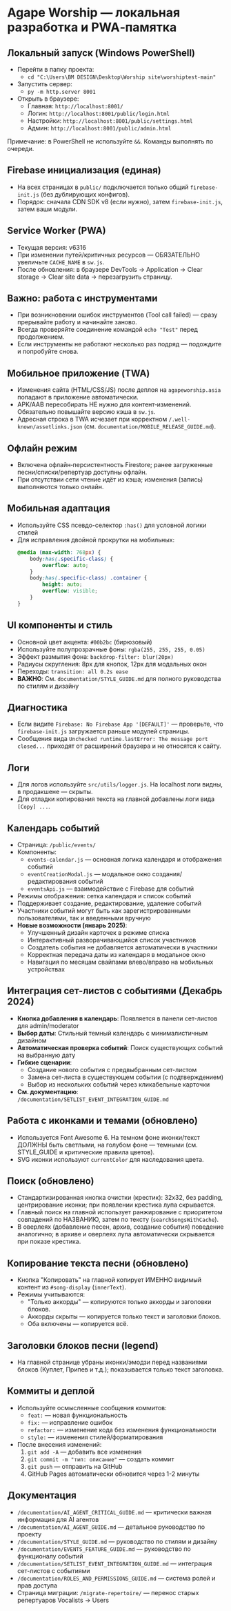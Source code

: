 # Agape Worship — локальная разработка и PWA‑памятка

## Локальный запуск (Windows PowerShell)
- Перейти в папку проекта:
  - `cd "C:\Users\BM DESIGN\Desktop\Worship site\worshiptest-main"`
- Запустить сервер:
  - `py -m http.server 8001`
- Открыть в браузере:
  - Главная: `http://localhost:8001/`
  - Логин: `http://localhost:8001/public/login.html`
  - Настройки: `http://localhost:8001/public/settings.html`
  - Админ: `http://localhost:8001/public/admin.html`

Примечание: в PowerShell не используйте `&&`. Команды выполнять по очереди.

## Firebase инициализация (единая)
- На всех страницах в `public/` подключается только общий `firebase-init.js` (без дублирующих конфигов).
- Порядок: сначала CDN SDK v8 (если нужно), затем `firebase-init.js`, затем ваши модули.

## Service Worker (PWA)
- Текущая версия: v6316
- При изменении путей/критичных ресурсов — ОБЯЗАТЕЛЬНО увеличьте `CACHE_NAME` в `sw.js`.
- После обновления: в браузере DevTools → Application → Clear storage → Clear site data → перезагрузить страницу.

## Важно: работа с инструментами
- При возникновении ошибок инструментов (Tool call failed) — сразу прерывайте работу и начинайте заново.
- Всегда проверяйте соединение командой `echo "Test"` перед продолжением.
- Если инструменты не работают несколько раз подряд — подождите и попробуйте снова.

## Мобильное приложение (TWA)
- Изменения сайта (HTML/CSS/JS) после деплоя на `agapeworship.asia` попадают в приложение автоматически.
- APK/AAB пересобирать НЕ нужно для контент‑изменений. Обязательно повышайте версию кэша в `sw.js`.
- Адресная строка в TWA исчезает при корректном `/.well-known/assetlinks.json` (см. `documentation/MOBILE_RELEASE_GUIDE.md`).

## Офлайн режим
- Включена офлайн‑персистентность Firestore; ранее загруженные песни/списки/репертуар доступны офлайн.
- При отсутствии сети чтение идёт из кэша; изменения (запись) выполняются только онлайн.

## Мобильная адаптация
- Используйте CSS псевдо-селектор `:has()` для условной логики стилей
- Для исправления двойной прокрутки на мобильных:
  ```css
  @media (max-width: 768px) {
      body:has(.specific-class) {
          overflow: auto;
      }
      body:has(.specific-class) .container {
          height: auto;
          overflow: visible;
      }
  }
  ```

## UI компоненты и стиль
- Основной цвет акцента: `#00b2bc` (бирюзовый)
- Используйте полупрозрачные фоны: `rgba(255, 255, 255, 0.05)`
- Эффект размытия фона: `backdrop-filter: blur(20px)`
- Радиусы скругления: 8px для кнопок, 12px для модальных окон
- Переходы: `transition: all 0.2s ease`
- **ВАЖНО**: См. `documentation/STYLE_GUIDE.md` для полного руководства по стилям и дизайну

## Диагностика
- Если видите `Firebase: No Firebase App '[DEFAULT]'` — проверьте, что `firebase-init.js` загружается раньше модулей страницы.
- Сообщения вида `Unchecked runtime.lastError: The message port closed...` приходят от расширений браузера и не относятся к сайту.

## Логи
- Для логов используйте `src/utils/logger.js`. На localhost логи видны, в продакшене — скрыты.
- Для отладки копирования текста на главной добавлены логи вида `[Copy] ...`.

## Календарь событий
- Страница: `/public/events/` 
- Компоненты:
  - `events-calendar.js` — основная логика календаря и отображения событий
  - `eventCreationModal.js` — модальное окно создания/редактирования событий
  - `eventsApi.js` — взаимодействие с Firebase для событий
- Режимы отображения: сетка календаря и список событий
- Поддерживает создание, редактирование, удаление событий
- Участники событий могут быть как зарегистрированными пользователями, так и введенными вручную
- **Новые возможности (январь 2025)**:
  - Улучшенный дизайн карточек в режиме списка
  - Интерактивный разворачивающийся список участников
  - Создатель события не добавляется автоматически в участники
  - Корректная передача даты из календаря в модальное окно
  - Навигация по месяцам свайпами влево/вправо на мобильных устройствах

## Интеграция сет-листов с событиями (Декабрь 2024)
- **Кнопка добавления в календарь**: Появляется в панели сет-листов для admin/moderator
- **Выбор даты**: Стильный темный календарь с минималистичным дизайном
- **Автоматическая проверка событий**: Поиск существующих событий на выбранную дату
- **Гибкие сценарии**:
  - Создание нового события с предвыбранным сет-листом
  - Замена сет-листа в существующем событии (с подтверждением)
  - Выбор из нескольких событий через кликабельные карточки
- **См. документацию**: `/documentation/SETLIST_EVENT_INTEGRATION_GUIDE.md`

## Работа с иконками и темами (обновлено)
- Используется Font Awesome 6. На темном фоне иконки/текст ДОЛЖНЫ быть светлыми, на голубом фоне — темными (см. STYLE_GUIDE и критические правила цветов).
- SVG иконки используют `currentColor` для наследования цвета.

## Поиск (обновлено)
- Стандартизированная кнопка очистки (крестик): 32x32, без padding, центрирование иконки; при появлении крестика лупа скрывается.
- Главный поиск на главной использует ранжирование с приоритетом совпадений по НАЗВАНИЮ, затем по тексту (`searchSongsWithCache`).
- В оверлеях (добавление песен, архив, создание события) поведение аналогично; в архиве и оверлеях лупа автоматически скрывается при показе крестика.

## Копирование текста песни (обновлено)
- Кнопка "Копировать" на главной копирует ИМЕННО видимый контент из `#song-display` (`innerText`).
- Режимы учитываются:
  - "Только аккорды" — копируются только аккорды и заголовки блоков.
  - Аккорды скрыты — копируется только текст и заголовки блоков.
  - Оба включены — копируется всё.

## Заголовки блоков песни (legend)
- На главной странице убраны иконки/эмодзи перед названиями блоков (Куплет, Припев и т.д.); показывается только текст заголовка.

## Коммиты и деплой
- Используйте осмысленные сообщения коммитов:
  - `feat:` — новая функциональность
  - `fix:` — исправление ошибок
  - `refactor:` — изменение кода без изменения функциональности
  - `style:` — изменения стилей/форматирования
- После внесения изменений:
  1. `git add -A` — добавить все изменения
  2. `git commit -m "тип: описание"` — создать коммит
  3. `git push` — отправить на GitHub
  4. GitHub Pages автоматически обновится через 1-2 минуты

## Документация
- `/documentation/AI_AGENT_CRITICAL_GUIDE.md` — критически важная информация для AI агентов
- `/documentation/AI_AGENT_GUIDE.md` — детальное руководство по проекту
- `/documentation/STYLE_GUIDE.md` — руководство по стилям и дизайну
- `/documentation/EVENTS_FEATURE_GUIDE.md` — руководство по функционалу событий
- `/documentation/SETLIST_EVENT_INTEGRATION_GUIDE.md` — интеграция сет-листов с событиями
- `/documentation/ROLES_AND_PERMISSIONS_GUIDE.md` — система ролей и прав доступа
- Страница миграции: `/migrate-repertoire/` — перенос старых репертуаров Vocalists → Users
